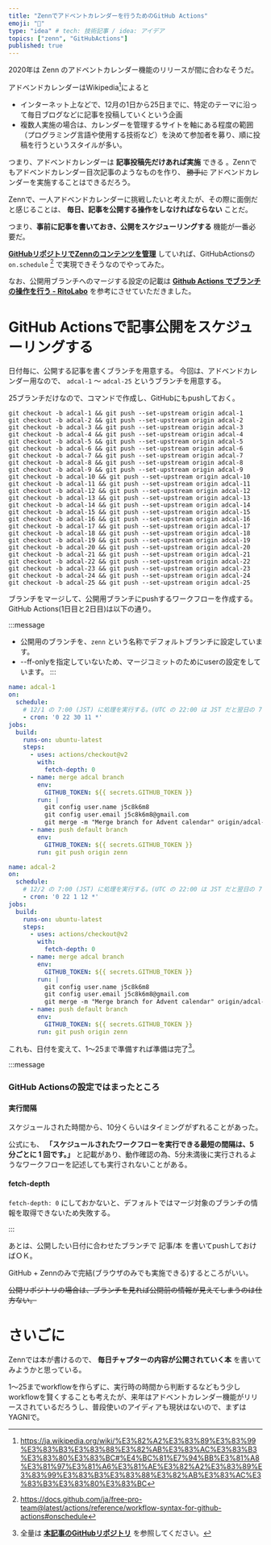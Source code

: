 ```yaml
---
title: "Zennでアドベントカレンダーを行うためのGitHub Actions"
emoji: "🎄"
type: "idea" # tech: 技術記事 / idea: アイデア
topics: ["zenn", "GitHubActions"]
published: true
---
```


2020年は Zenn のアドベントカレンダー機能のリリースが間に合わなそうだ。

アドベンドカレンダーはWikipedia[^1]によると

- インターネット上などで、12月の1日から25日までに、特定のテーマに沿って毎日ブログなどに記事を投稿していくという企画
- 複数人実施の場合は、カレンダーを管理するサイトを軸にある程度の範囲（プログラミング言語や使用する技術など）を決めて参加者を募り、順に投稿を行うというスタイルが多い。

[^1]: https://ja.wikipedia.org/wiki/%E3%82%A2%E3%83%89%E3%83%99%E3%83%B3%E3%83%88%E3%82%AB%E3%83%AC%E3%83%B3%E3%83%80%E3%83%BC#%E4%BC%81%E7%94%BB%E3%81%A8%E3%81%97%E3%81%A6%E3%81%AE%E3%82%A2%E3%83%89%E3%83%99%E3%83%B3%E3%83%88%E3%82%AB%E3%83%AC%E3%83%B3%E3%83%80%E3%83%BC

つまり、アドベンドカレンダーは **記事投稿先だけあれば実施** できる 。Zennでもアドベンドカレンダー目次記事のようなものを作り、 ~~勝手に~~ アドベンドカレンダーを実施することはできるだろう。

Zennで、一人アドベンドカレンダーに挑戦したいと考えたが、その際に面倒だと感じることは、
**毎日、記事を公開する操作をしなければならない** ことだ。

つまり、**事前に記事を書いておき、公開をスケジューリングする** 機能が一番必要だ。

**[GitHubリポジトリでZennのコンテンツを管理](https://zenn.dev/zenn/articles/connect-to-github)** していれば、GitHubActionsの `on.schedule` [^2] で実現できそうなのでやってみた。

[^2]: https://docs.github.com/ja/free-pro-team@latest/actions/reference/workflow-syntax-for-github-actions#onschedule

なお、公開用ブランチへのマージする設定の記載は **[Github Actions でブランチの操作を行う - RitoLabo](https://www.ritolab.com/entry/206)** を参考にさせていただきました。


# GitHub Actionsで記事公開をスケジューリングする

日付毎に、公開する記事を書くブランチを用意する。
今回は、アドベンドカレンダー用なので、 `adcal-1` ～ `adcal-25` というブランチを用意する。

25ブランチだけなので、コマンドで作成し、GitHubにもpushしておく。

``` console:ブランチを作成し、pushする
git checkout -b adcal-1 && git push --set-upstream origin adcal-1
git checkout -b adcal-2 && git push --set-upstream origin adcal-2
git checkout -b adcal-3 && git push --set-upstream origin adcal-3
git checkout -b adcal-4 && git push --set-upstream origin adcal-4
git checkout -b adcal-5 && git push --set-upstream origin adcal-5
git checkout -b adcal-6 && git push --set-upstream origin adcal-6
git checkout -b adcal-7 && git push --set-upstream origin adcal-7
git checkout -b adcal-8 && git push --set-upstream origin adcal-8
git checkout -b adcal-9 && git push --set-upstream origin adcal-9
git checkout -b adcal-10 && git push --set-upstream origin adcal-10
git checkout -b adcal-11 && git push --set-upstream origin adcal-11
git checkout -b adcal-12 && git push --set-upstream origin adcal-12
git checkout -b adcal-13 && git push --set-upstream origin adcal-13
git checkout -b adcal-14 && git push --set-upstream origin adcal-14
git checkout -b adcal-15 && git push --set-upstream origin adcal-15
git checkout -b adcal-16 && git push --set-upstream origin adcal-16
git checkout -b adcal-17 && git push --set-upstream origin adcal-17
git checkout -b adcal-18 && git push --set-upstream origin adcal-18
git checkout -b adcal-19 && git push --set-upstream origin adcal-19
git checkout -b adcal-20 && git push --set-upstream origin adcal-20
git checkout -b adcal-21 && git push --set-upstream origin adcal-21
git checkout -b adcal-22 && git push --set-upstream origin adcal-22
git checkout -b adcal-23 && git push --set-upstream origin adcal-23
git checkout -b adcal-24 && git push --set-upstream origin adcal-24
git checkout -b adcal-25 && git push --set-upstream origin adcal-25
```

ブランチをマージして、公開用ブランチにpushするワークフローを作成する。
GitHub Actions(1日目と2日目)は以下の通り。

:::message
 - 公開用のブランチを、`zenn` という名称でデフォルトブランチに設定しています。
 - --ff-onlyを指定していないため、マージコミットのためにuserの設定をしています。
:::

``` yml:.github/workflows/adcal-1.yml:../.github/workflows/adcal-1.yml
name: adcal-1
on:
  schedule:
    # 12/1 の 7:00 (JST) に処理を実行する。(UTC の 22:00 は JST だと翌日の 7:00)
    - cron: '0 22 30 11 *'
jobs:
  build:
    runs-on: ubuntu-latest
    steps:
      - uses: actions/checkout@v2
        with:
          fetch-depth: 0
      - name: merge adcal branch
        env:
          GITHUB_TOKEN: ${{ secrets.GITHUB_TOKEN }}
        run: |
          git config user.name j5c8k6m8
          git config user.email j5c8k6m8@gmail.com
          git merge -m "Merge branch for Advent calendar" origin/adcal-1
      - name: push default branch
        env:
          GITHUB_TOKEN: ${{ secrets.GITHUB_TOKEN }}
        run: git push origin zenn

```

``` yml:.github/workflows/adcal-2.yml:../.github/workflows/adcal-2.yml
name: adcal-2
on:
  schedule:
    # 12/2 の 7:00 (JST) に処理を実行する。(UTC の 22:00 は JST だと翌日の 7:00)
    - cron: '0 22 1 12 *'
jobs:
  build:
    runs-on: ubuntu-latest
    steps:
      - uses: actions/checkout@v2
        with:
          fetch-depth: 0
      - name: merge adcal branch
        env:
          GITHUB_TOKEN: ${{ secrets.GITHUB_TOKEN }}
        run: |
          git config user.name j5c8k6m8
          git config user.email j5c8k6m8@gmail.com
          git merge -m "Merge branch for Advent calendar" origin/adcal-2
      - name: push default branch
        env:
          GITHUB_TOKEN: ${{ secrets.GITHUB_TOKEN }}
        run: git push origin zenn

```

これも、日付を変えて、1～25まで準備すれば準備は完了[^3]。

[^3]: 全量は **[本記事のGitHubリポジトリ](https://github.com/j5c8k6m8/j5c8k6m8-zenn-contents/tree/zenn/.github/workflows)** を参照してください。

:::message 

### GitHub Actionsの設定ではまったところ

#### 実行間隔

スケジュールされた時間から、10分くらいはタイミングがずれることがあった。

公式にも、 **「スケジュールされたワークフローを実行できる最短の間隔は、5 分ごとに 1 回です。」** と記載があり、動作確認の為、5分未満後に実行されるようなワークフローを記述しても実行されないことがある。

#### fetch-depth

`fetch-depth: 0` にしておかないと、デフォルトではマージ対象のブランチの情報を取得できないため失敗する。

:::

あとは、公開したい日付に合わせたブランチで 記事/本 を書いてpushしておけばＯＫ。

GitHub + Zennのみで完結(ブラウザのみでも実施できる)するところがいい。

~~公開リポジトリの場合は、ブランチを見れば公開前の情報が見えてしまうのは仕方ない。~~

# さいごに

Zennでは本が書けるので、 **毎日チャプターの内容が公開されていく本** を書いてみようかと思っている。

1～25までworkflowを作らずに、実行時の時間から判断するなどもう少しworkflowを賢くすることも考えたが、来年はアドベントカレンダー機能がリリースされているだろうし、普段使いのアイディアも現状はないので、まずはYAGNIで。
